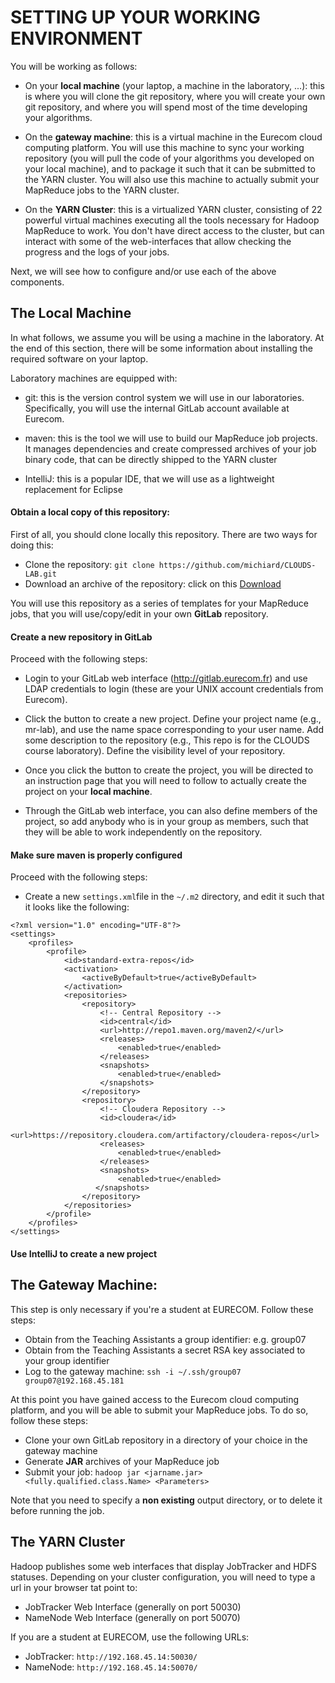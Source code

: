 # SETTING UP YOUR WORKING ENVIRONMENT

You will be working as follows:

- On your **local machine** (your laptop, a machine in the laboratory, ...): this is where you will clone the git repository, where you will create your own git repository, and where you will spend most of the time developing your algorithms.

- On the **gateway machine**: this is a virtual machine in the Eurecom cloud computing platform. You will use this machine to sync your working repository (you will pull the code of your algorithms you developed on your local machine), and to package it such that it can be submitted to the YARN cluster. You will also use this machine to actually submit your MapReduce jobs to the YARN cluster.

- On the **YARN Cluster**: this is a virtualized YARN cluster, consisting of 22 powerful virtual machines executing all the tools necessary for Hadoop MapReduce to work. You don't have direct access to the cluster, but can interact with some of the web-interfaces that allow checking the progress and the logs of your jobs.

Next, we will see how to configure and/or use each of the above components.

## The Local Machine
In what follows, we assume you will be using a machine in the laboratory. At the end of this section, there will be some information about installing the required software on your laptop.

Laboratory machines are equipped with:

- git: this is the version control system we will use in our laboratories. Specifically, you will use the internal GitLab account available at Eurecom.

- maven: this is the tool we will use to build our MapReduce job projects. It manages dependencies and create compressed archives of your job binary code, that can be directly shipped to the YARN cluster

- IntelliJ: this is a popular IDE, that we will use as a lightweight replacement for Eclipse

#### Obtain a local copy of this repository:

First of all, you should clone locally this repository. There are two ways for doing this:

- Clone the repository: ```git clone https://github.com/michiard/CLOUDS-LAB.git```
- Download an archive of the repository: click on this [Download][downloadrepo]

[downloadrepo]: https://github.com/michiard/CLOUDS-LAB/archive/master.zip "Download"

You will use this repository as a series of templates for your MapReduce jobs, that you will use/copy/edit in your own **GitLab** repository.

#### Create a new repository in GitLab
Proceed with the following steps:

- Login to your GitLab web interface (http://gitlab.eurecom.fr) and use LDAP credentials to login (these are your UNIX account credentials from Eurecom).

- Click the button to create a new project. Define your project name (e.g., mr-lab), and use the name space corresponding to your user name. Add some description to the repository (e.g., This repo is for the CLOUDS course laboratory). Define the visibility level of your repository.

- Once you click the button to create the project, you will be directed to an instruction page that you will need to follow to actually create the project on your **local machine**.

- Through the GitLab web interface, you can also define members of the project, so add anybody who is in your group as members, such that they will be able to work independently on the repository.

#### Make sure maven is properly configured
Proceed with the following steps:

- Create a new `settings.xml`file in the `~/.m2` directory, and edit it such that it looks like the following:

```
<?xml version="1.0" encoding="UTF-8"?>
<settings>
    <profiles>
        <profile>
            <id>standard-extra-repos</id>
            <activation>
                <activeByDefault>true</activeByDefault>
            </activation>
            <repositories>
                <repository>
                    <!-- Central Repository -->
                    <id>central</id>
                    <url>http://repo1.maven.org/maven2/</url>
                    <releases>
                        <enabled>true</enabled>
                    </releases>
                    <snapshots>
                        <enabled>true</enabled>
                    </snapshots>
                </repository>
                <repository>
                    <!-- Cloudera Repository -->
                    <id>cloudera</id>
                    <url>https://repository.cloudera.com/artifactory/cloudera-repos</url>
                    <releases>
                        <enabled>true</enabled>
                    </releases>
                    <snapshots>
                        <enabled>true</enabled>
                   </snapshots>
                </repository>
            </repositories>
        </profile>
    </profiles>
</settings>
```

#### Use IntelliJ to create a new project


## The Gateway Machine:

This step is only necessary if you're a student at EURECOM. Follow these steps:

- Obtain from the Teaching Assistants a group identifier: e.g. group07
- Obtain from the Teaching Assistants a secret RSA key associated to your group identifier
- Log to the gateway machine: ```ssh -i ~/.ssh/group07 group07@192.168.45.181```

At this point you have gained access to the Eurecom cloud computing platform, and you will be able to submit your MapReduce jobs. To do so, follow these steps:

- Clone your own GitLab repository in a directory of your choice in the gateway machine
- Generate **JAR** archives of your MapReduce job
- Submit your job: ```hadoop jar <jarname.jar> <fully.qualified.class.Name> <Parameters>```

Note that you need to specify a **non existing** output directory, or to delete it before running the job.






## The YARN Cluster

Hadoop publishes some web interfaces that display JobTracker and HDFS statuses.
Depending on your cluster configuration, you will need to type a url in your browser tat point to:

- JobTracker Web Interface (generally on port 50030)
- NameNode Web Interface (generally on port 50070)

If you are a student at EURECOM, use the following URLs:

- JobTracker: ```http://192.168.45.14:50030/```
- NameNode: ```http://192.168.45.14:50070/```

